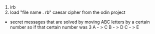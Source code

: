 1. irb
2. load "file name . rb"
caesar cipher from the odin project
* secret messages that are solved by moving ABC letters by a certain number
so if that certain number was 3
A - > C
B - > D
C - > E
